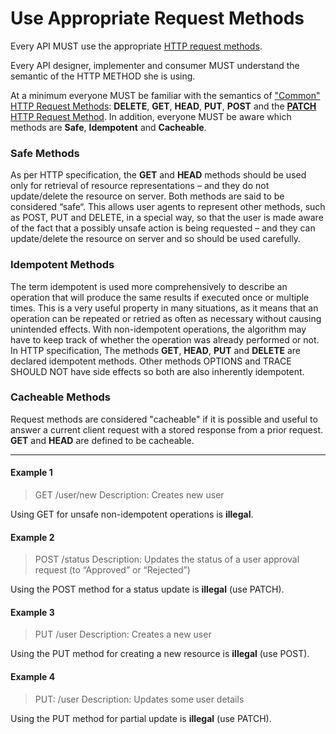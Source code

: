 # Use Appropriate Request Methods
Every API MUST use the appropriate [HTTP request methods](https://github.com/for-GET/know-your-http-well/blob/master/methods.md).

Every API designer, implementer and consumer MUST understand the semantic of the HTTP METHOD she is using.

At a minimum everyone MUST be familiar with the semantics of ["Common" HTTP Request Methods](https://github.com/for-GET/know-your-http-well/blob/master/methods.md#common): **DELETE**, **GET**, **HEAD**, **PUT**, **POST** and the [**PATCH** HTTP Request Method](https://tools.ietf.org/html/rfc5789#section-2). In addition, everyone MUST be aware which methods are **Safe**, **Idempotent** and **Cacheable**.

### Safe Methods
As per HTTP specification, the **GET** and **HEAD** methods should be used only for retrieval of resource representations – and they do not update/delete the resource on server. Both methods are said to be considered “safe“.
This allows user agents to represent other methods, such as POST, PUT and DELETE, in a special way, so that the user is made aware of the fact that a possibly unsafe action is being requested – and they can update/delete the resource on server and so should be used carefully.


### Idempotent Methods
The term idempotent is used more comprehensively to describe an operation that will produce the same results if executed once or multiple times. This is a very useful property in many situations, as it means that an operation can be repeated or retried as often as necessary without causing unintended effects. With non-idempotent operations, the algorithm may have to keep track of whether the operation was already performed or not.
In HTTP specification, The methods **GET**, **HEAD**, **PUT** and **DELETE** are declared idempotent methods. Other methods OPTIONS and TRACE SHOULD NOT have side effects so both are also inherently idempotent.

### Cacheable Methods
Request methods are considered "cacheable" if it is possible and useful to answer a current client request with a stored response from a prior request. **GET** and **HEAD** are defined to be cacheable.

---

#### Example 1
> GET /user/new
> Description: Creates new user

Using GET for unsafe non-idempotent operations is **illegal**.

#### Example 2
> POST /status
> Description: Updates the status of a user approval request (to “Approved” or “Rejected”)

Using the POST method for a status update is **illegal** (use PATCH).

#### Example 3
> PUT /user
> Description: Creates a new user

Using the PUT method for creating a new resource is **illegal** (use POST).

#### Example 4
> PUT: /user
> Description: Updates some user details

Using the PUT method for partial update is **illegal** (use PATCH).





